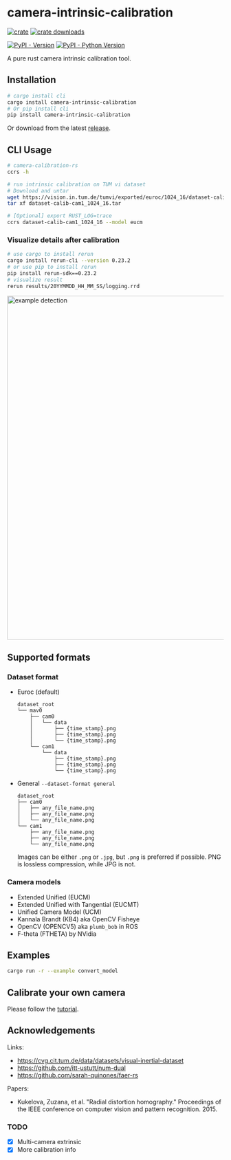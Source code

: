 # camera-intrinsic-calibration
[![crate](https://img.shields.io/crates/v/camera-intrinsic-calibration.svg)](https://crates.io/crates/camera-intrinsic-calibration)
[![crate downloads](https://img.shields.io/crates/d/camera-intrinsic-calibration)](https://crates.io/crates/camera-intrinsic-calibration)

[![PyPI - Version](https://img.shields.io/pypi/v/camera-intrinsic-calibration.svg)](https://pypi.org/project/camera-intrinsic-calibration)
[![PyPI - Python Version](https://img.shields.io/pypi/pyversions/camera-intrinsic-calibration.svg)](https://pypi.org/project/camera-intrinsic-calibration)

A pure rust camera intrinsic calibration tool.

## Installation
```sh
# cargo install cli
cargo install camera-intrinsic-calibration
# Or pip install cli
pip install camera-intrinsic-calibration
```
Or download from the latest [release](https://github.com/powei-lin/camera-intrinsic-calibration-rs/releases).

## CLI Usage
```sh
# camera-calibration-rs
ccrs -h

# run intrinsic calibration on TUM vi dataset
# Download and untar
wget https://vision.in.tum.de/tumvi/exported/euroc/1024_16/dataset-calib-cam1_1024_16.tar
tar xf dataset-calib-cam1_1024_16.tar

# [Optional] export RUST_LOG=trace
ccrs dataset-calib-cam1_1024_16 --model eucm

```
### Visualize details after calibration
```sh
# use cargo to install rerun
cargo install rerun-cli --version 0.23.2
# or use pip to install rerun
pip install rerun-sdk==0.23.2
# visualize result
rerun results/20YYMMDD_HH_MM_SS/logging.rrd
```
<img src="data/rerun_logs.jpg" width="800" alt="example detection">

## Supported formats
### Dataset format
* Euroc (default)
    ```
    dataset_root
    └── mav0
        ├── cam0
        │   └── data
        │       ├── {time_stamp}.png
        │       ├── {time_stamp}.png
        │       └── {time_stamp}.png
        └── cam1
            └── data
                ├── {time_stamp}.png
                ├── {time_stamp}.png
                └── {time_stamp}.png
    ```
* General `--dataset-format general`
    ```
    dataset_root
    ├── cam0
    │   ├── any_file_name.png
    │   ├── any_file_name.png
    │   └── any_file_name.png
    └── cam1
        ├── any_file_name.png
        ├── any_file_name.png
        └── any_file_name.png
    ```
    Images can be either `.png` or `.jpg`, but `.png` is preferred if possible. PNG is lossless compression, while JPG is not.
### Camera models
* Extended Unified (EUCM)
* Extended Unified with Tangential (EUCMT)
* Unified Camera Model (UCM)
* Kannala Brandt (KB4) aka OpenCV Fisheye
* OpenCV (OPENCV5) aka `plumb_bob` in ROS
* F-theta (FTHETA) by NVidia

## Examples
```sh
cargo run -r --example convert_model
```

## Calibrate your own camera
Please follow the [tutorial](docs/tutorial.md).

## Acknowledgements
Links:
* https://cvg.cit.tum.de/data/datasets/visual-inertial-dataset
* https://github.com/itt-ustutt/num-dual
* https://github.com/sarah-quinones/faer-rs

Papers:

* Kukelova, Zuzana, et al. "Radial distortion homography." Proceedings of the IEEE conference on computer vision and pattern recognition. 2015.

### TODO
* [x] Multi-camera extrinsic
* [x] More calibration info